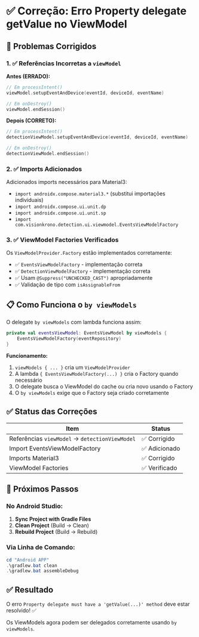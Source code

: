 # ✅ Correção: Erro Property delegate getValue no ViewModel

## 🔧 Problemas Corrigidos

### 1. ✅ Referências Incorretas a `viewModel`

**Antes (ERRADO):**
```kotlin
// Em processIntent()
viewModel.setupEventAndDevice(eventId, deviceId, eventName)

// Em onDestroy()
viewModel.endSession()
```

**Depois (CORRETO):**
```kotlin
// Em processIntent()
detectionViewModel.setupEventAndDevice(eventId, deviceId, eventName)

// Em onDestroy()
detectionViewModel.endSession()
```

### 2. ✅ Imports Adicionados

Adicionados imports necessários para Material3:
- `import androidx.compose.material3.*` (substitui importações individuais)
- `import androidx.compose.ui.unit.dp`
- `import androidx.compose.ui.unit.sp`
- `import com.visionkrono.detection.ui.viewmodel.EventsViewModelFactory`

### 3. ✅ ViewModel Factories Verificados

Os `ViewModelProvider.Factory` estão implementados corretamente:
- ✅ `EventsViewModelFactory` - implementação correta
- ✅ `DetectionViewModelFactory` - implementação correta
- ✅ Usam `@Suppress("UNCHECKED_CAST")` apropriadamente
- ✅ Validação de tipo com `isAssignableFrom`

## 📋 Como Funciona o `by viewModels`

O delegate `by viewModels` com lambda funciona assim:

```kotlin
private val eventsViewModel: EventsViewModel by viewModels {
    EventsViewModelFactory(eventRepository)
}
```

**Funcionamento:**
1. `viewModels { ... }` cria um `ViewModelProvider`
2. A lambda `{ EventsViewModelFactory(...) }` cria o Factory quando necessário
3. O delegate busca o ViewModel do cache ou cria novo usando o Factory
4. O `by viewModels` exige que o Factory seja criado corretamente

## ✅ Status das Correções

| Item | Status |
|------|--------|
| Referências `viewModel` → `detectionViewModel` | ✅ Corrigido |
| Import EventsViewModelFactory | ✅ Adicionado |
| Imports Material3 | ✅ Corrigido |
| ViewModel Factories | ✅ Verificado |

## 🚀 Próximos Passos

### No Android Studio:
1. **Sync Project with Gradle Files**
2. **Clean Project** (Build → Clean)
3. **Rebuild Project** (Build → Rebuild)

### Via Linha de Comando:
```powershell
cd "Android APP"
.\gradlew.bat clean
.\gradlew.bat assembleDebug
```

## ✅ Resultado

O erro `Property delegate must have a 'getValue(...)' method` deve estar resolvido! ✅

Os ViewModels agora podem ser delegados corretamente usando `by viewModels`.


